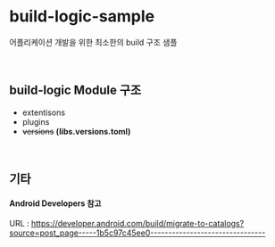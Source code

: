 # build-logic-sample
어플리케이션 개발을 위한 최소한의 build 구조 샘플

</br>

## build-logic Module 구조
- extentisons
- plugins
- ~~versions~~  **(libs.versions.toml)**

</br>

## 기타
#### Android Developers 참고
URL : <https://developer.android.com/build/migrate-to-catalogs?source=post_page-----1b5c97c45ee0-------------------------------->

